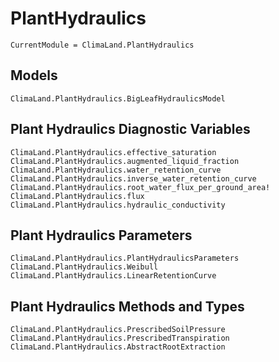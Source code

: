 # PlantHydraulics

```@meta
CurrentModule = ClimaLand.PlantHydraulics
```
## Models

```@docs
ClimaLand.PlantHydraulics.BigLeafHydraulicsModel
```

## Plant Hydraulics Diagnostic Variables

```@docs
ClimaLand.PlantHydraulics.effective_saturation
ClimaLand.PlantHydraulics.augmented_liquid_fraction
ClimaLand.PlantHydraulics.water_retention_curve
ClimaLand.PlantHydraulics.inverse_water_retention_curve
ClimaLand.PlantHydraulics.root_water_flux_per_ground_area!
ClimaLand.PlantHydraulics.flux
ClimaLand.PlantHydraulics.hydraulic_conductivity
```

## Plant Hydraulics Parameters

```@docs
ClimaLand.PlantHydraulics.PlantHydraulicsParameters
ClimaLand.PlantHydraulics.Weibull
ClimaLand.PlantHydraulics.LinearRetentionCurve
```

## Plant Hydraulics Methods and Types

```@docs
ClimaLand.PlantHydraulics.PrescribedSoilPressure
ClimaLand.PlantHydraulics.PrescribedTranspiration
ClimaLand.PlantHydraulics.AbstractRootExtraction
```
